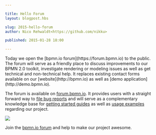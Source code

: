 ```yaml
---

title: Hello Forum
layout: blogpost.hbs

slug: 2015-hello-forum
author: Nico Rehwaldt<https://github.com/nikku>

published: 2015-01-28 18:00

---
```



<p class="introduction">
  Today we open the [bpmn.io forum](https://forum.bpmn.io) to the public. The forum will serve as a friendly place to discuss improvements to our BPMN 2.0 toolkit, investigate rendering or modeling issues as well as get technical and non-technical help. It replaces existing contact forms available on our [website](http://bpmn.io) as well as [demo application](http://demo.bpmn.io).
</p>

<!-- continue -->

The forum is available on [forum.bpmn.io](https://forum.bpmn.io). It provides users with a straight forward way to [file bug reports](https://forum.bpmn.io/t/report-problems) and will serve as a complementary knowledge base for [getting started guides](https://forum.bpmn.io/t/how-to-embed-the-modeler-into-my-applications) as well as [usage examples](https://forum.bpmn.io/t/example-applications-using-bpmn-js) regarding our project.

<div class="figure">
  <a href="https://forum.bpmn.io">
    <img src="{{ assets }}/attachments/blog/2015/003-forum.png">
  </a>
</div>

Join the [bpmn.io forum](https://forum.bpmn.io) and help to make our project awesome.